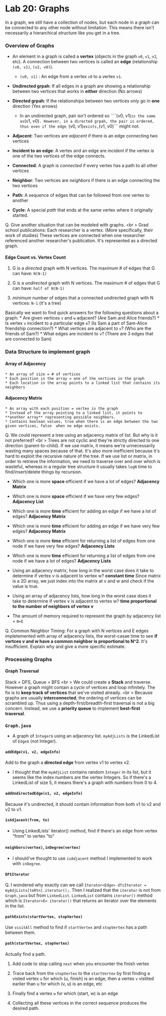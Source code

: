 Lab 20: Graphs
===

In a graph, we still have a collection of nodes, but each node in a graph can be connected to any other node without limitation. This means there isn't necessarily a hierarchical structure like you get in a tree. 

### Overview of Graphs
* An element in a graph is called a **vertex** (objects in the graph ```v0```, ```v1```, ```v2```, etc). A connection between two vertices is called an **edge** (relationship ```(v0, v1)```, ```(v2, v0)```). 
    * ```(v0, v1)``` : An edge from a vertex ```v0``` to a vertex ```v1```.

* **Undirected grpah**: If all edges in a graph are showing a relationship between two vertices that works in **either** direction (No arrows)

* **Directed grpah**: If the relationships between two vertices only go in **one** direction (Yes arrows) 
    
    * In an undirected graph, pair isn't ordered so ````(v0, v1)``` is the same as ```(v1, v0)```. However, in a directed grpah, the pair is ordered, thus even if the edge ```(v0, v1)``` exists, ```(v1, v0)``` might not.

* **Adjacent**: Two vertices are *adjacent* if there is an edge connecting two vertices

* **Incident to an edge**: A vertex and an edge are *incident* if the vertex is one of the two vertices of the edge connects.

* **Connected**: A graph is *connected* if every vertex has a path to all other vertices

* **Neighbor**: Two vertices are *neighbors* if there is an edge connecting the two vertices

* **Path**: A sequence of edges that can be followed from one vertex to another

* **Cycle**: A special *path* that ends at the same vertex where it originally started.

Q. Give another situation that can be modeled with graphs. <br \>
Grad school publications: Each researcher is a vertex. (More specifically, their work of studies) These vertices are connected when one researcher referenced another researcher's publication. It's represented as a directed graph.

#### Edge Count vs. Vertex Count
1. G is a *directed* graph with N vertices. The maximum # of edges that G can have: ```N(N-1)```

2. G is a *undirected* graph with N vertices. The maximum # of edges that G can have: ```half of N(N-1)```

3. *minimum* number of edges that a connected undirected graph with N vertices: ```N-1``` (it's a tree)

Basically we want to find quick answers for the following questions about a graph:
    * Are given vertices ```v``` and ```w``` adjacent? (Are Sam and Alice friends?)
    * Is vertex ```v``` incident to a particular edge ```e```? (Is Sam a part of Sam-Alice friendship connection?)
    * What vertices are adjacent to ```v```? (Who are the friends of Sam?)
    * What edges are incident to ```v```? (There are 3 edges that are connected to Sam)

### Data Structure to implement graph
#### Array of Adjacency
    * An array of size = # of vertices 
    * Each position in the array = one of the vertices in the graph
    * Each location in the array points to a linked list that contains its neighbors

#### Adjacency Matrix
    * An array with each position = vertex in the graph
    * Instead of the array pointing to a linked list, it points to **another array** representing possible neighbors.
    * Contains boolean values, true when there is an edge between the two given vertices, false  when no edge exists.

Q. We could represent a tree using an adjacency matrix of list. But why is it not preferred? <br \>
Trees are not cyclic and they're strictly directed to one direction (parent-to-child). If we use matrix, it means we're unnecessarily wasting many spaces because of that. It's also more inefficient because it's hard to exploit the recursive nature of the tree. If we use list or matrix, in order to retrieve the information, we need to traverse over and over which is wasteful, whereas in a regular tree structure it usually takes ```logN``` time to find/insert/delete things by recursion.

* Which one is more **space** efficient if we have a lot of edges? **Adjacency Matrix**

* Which one is more **space** efficient if we have very few edges? **Adjacency List**

* Which one is more **time** efficient for adding an edge if we have a lot of edges? **Adjacency Matrix**

* Which one is more **time** efficient for adding an edge if we have very few edges? **Adjacency Matrix**

* Which one is more **time** efficient for returning a list of edges from one node if we have very few edges? **Adjacency Lists**

* Which one is more **time** efficient for returning a list of edges from one node if we have a lot of edges? **Adjacency Lists**

* Using an adjacency matrix, how long in the worst case does it take to determine if vertex v is adjacent to vertex w? **constant time** Since matrix is a 2D array, we just index into the matrix at v and w and check if the value is true.

* Using an array of adjacency lists, how long in the worst case does it take to determine if vertex v is adjacent to vertex w? **time proportional to the number of neighbors of vertex v**

* The amount of memory required to represent the graph by adjacency list = ```N+E```

Q. Common Neighbor Timing: For a graph with N vertices and E edges impletemented with array of adjacency lists, the worst-casae time to see **if vertces v and w have a common neighbor is proportional to N^2**. It's insufficient. Explain why and give a more specific estimate.

### Processing Graphs
#### Graph Traversal
Stack = DFS, Queue = BFS <br \>
We could create a **Stack** and traverse. However a graph might contain a *cycle* of vertices and loop infinitely. The fix is to **keep track of vertices** that we've visited already. <br \>
Because graphs are usually **interconnected**, the ordering of vertices can be scrambled up. Thus using a depth-first/breadth-first traversal is not a big concern. Instead, we use a **priority queue** to implement **best-first traversal**.

### ```Graph.java```
- A graph of ```Integer```s using an adjacency list. ```myAdjLists``` is the LinkedList of ```Edge```s (not Integer).

#### ```addEdge(v1, v2, edgeInfo)```
Add to the graph a **directed edge** from vertex v1 to vertex v2. 
    
* I thought that the ```myAdjList``` contains random ```Integer``` in its list, but it seems like the index numbers are the vertex Integers. So if there's a LinkedList of size 5, it means there's a graph with numbers from 0 to 4.

#### ```addUndirectedEdge(v1, v2, edgeInfo)```
Because it's undirected, it should contain information from both v1 to v2 and v2 to v1.

#### ```isAdjacent(from, to)```
* Using LinkedLists' iterator() method, find if there's an edge from vertex "from" to vertex "to"

#### ```neighbors(vertex)```, ```inDegree(vertex)```
* I should've thought to use ```isAdjacent``` method I implemented to work with ```inDegree```.

#### ```DFSIterator```
Q. I wondered why exactly can we call ```Iterator<Edge> dfsIterator = myAdjLists[toRtn].iterator();```. Then I realized that the ```iterator``` is not from ```Graph.java``` but from ```LinkedList```. ```LinkedList``` contains ```iterator()``` method which is ```Iterator<E> iterator()``` that returns an iterator over the elements in the list. 

#### ```pathExists(startVertex, stopVertex)```
Use ```visitAll``` method to find if ```startVertex``` and ```stopVertex``` has a path between them.

#### ```path(startVertex, stopVertex)```
Actually find a path. 

1. Add code to stop calling ```next``` when you encounter the finish vertex

2. Trace back from the ```stopVertex``` to the ```startVertex``` by first finding a visted vertex ```u``` for which (u, finish) is an edge, then a vertex ```v``` vistited earlier than u for which (v, u) is an edge, etc

3. Finally find a vertex ```w``` for which (start, w) is an edge

4. Collecting all these vertices in the correct sequence produces the desired path.



